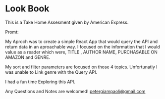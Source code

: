 # Look Book

This is a Take Home Assesment given by American Express.

Promt:

My Aproch was to create a simple React App that would query the API and return data in an aproachable way.
I focused on the information that I would value as a reader which were, TITLE , AUTHOR NAME, PURCHASABLE ON AMAZON and GENRE.

My sort and filter parameters are focused on those 4 topics. Unfortunatly I was unable to Link genre with the Query API.

I had a fun time Exploring this API.

Any Questions and Notes are welcomed!
petergiampaoli@gmail.com
